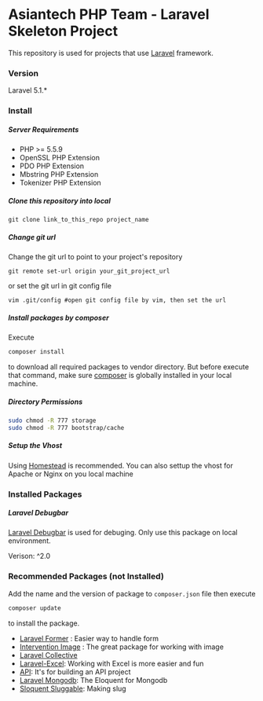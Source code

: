 # Asiantech PHP Team - Laravel Skeleton Project

This repository is used for projects that use [Laravel](http://laravel.com) framework.

### Version
Laravel 5.1.*

### Install

##### Server Requirements

- PHP >= 5.5.9
- OpenSSL PHP Extension
- PDO PHP Extension
- Mbstring PHP Extension
- Tokenizer PHP Extension

##### Clone this repository into local

```
git clone link_to_this_repo project_name
```
##### Change git url

Change the git url to point to your project's repository
```
git remote set-url origin your_git_project_url
```
or set the git url in git config file
```
vim .git/config #open git config file by vim, then set the url
```

##### Install packages by composer
Execute
```bash
composer install
```
to download all required packages to vendor directory. But before execute that command, make sure [composer](https://getcomposer.org/doc/00-intro.md#globally) is globally installed in your local machine.

##### Directory Permissions
```bash
sudo chmod -R 777 storage
sudo chmod -R 777 bootstrap/cache
```

##### Setup the Vhost

Using [Homestead](http://laravel.com/docs/5.1/homestead) is recommended. You can also settup the vhost for Apache or Nginx on you local machine

### Installed Packages

##### Laravel Debugbar
[Laravel Debugbar](https://github.com/barryvdh/laravel-debugbar) is used for debuging. Only use this package on local environment.

Verison: ^2.0

### Recommended Packages (not Installed)

Add the name and the version of package to `composer.json` file then execute
```bash
composer update
```
to install the package.
- [Laravel Former](https://github.com/formers/former) : Easier way to handle form
- [Intervention Image](http://image.intervention.io/) : The great package for working with image
- [Laravel Collective](http://laravelcollective.com/)
- [Laravel-Excel](https://github.com/Maatwebsite/Laravel-Excel): Working with Excel is more easier and fun
- [API](https://github.com/dingo/api): It's for building an API project
- [Laravel Mongodb](https://github.com/jenssegers/laravel-mongodb): The Eloquent for Mongodb
- [Sloquent Sluggable](https://github.com/cviebrock/eloquent-sluggable): Making slug
